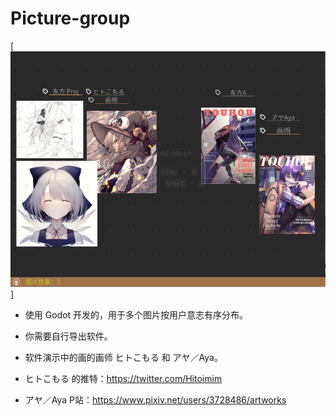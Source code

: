 # Picture-group

[![Picsture-group UI](https://github.com/Instantnoodlescrane/Picture-group/blob/main/Image1.png)]


- 使用 Godot 开发的，用于多个图片按用户意志有序分布。
- 你需要自行导出软件。

- 软件演示中的画的画师 ヒトこもる 和 アヤ／Aya。
- ヒトこもる 的推特：<https://twitter.com/Hitoimim>
- アヤ／Aya P站：<https://www.pixiv.net/users/3728486/artworks>
